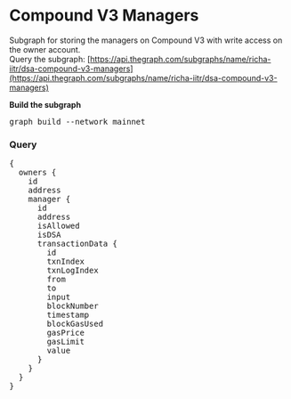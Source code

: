 # Compound V3 Managers

Subgraph for storing the managers on Compound V3 with write access on the owner account.<br> 
Query the subgraph: [https://api.thegraph.com/subgraphs/name/richa-iitr/dsa-compound-v3-managers](https://api.thegraph.com/subgraphs/name/richa-iitr/dsa-compound-v3-managers)

**Build the subgraph**
<pre>
graph build --network mainnet
</pre>

### Query

<pre>
{
  owners {
    id
    address
    manager {
      id
      address
      isAllowed
      isDSA
      transactionData {
        id
        txnIndex
        txnLogIndex
        from
        to
        input
        blockNumber
        timestamp
        blockGasUsed
        gasPrice
        gasLimit
        value
      }
    }
  }
}
</pre>



